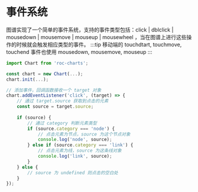 # 事件系统
图谱实现了一个简单的事件系统，支持的事件类型包括：click | dblclick | mousedown | mousemove | mouseup | mousewheel ，当在图谱上进行这些操作的时候就会触发相应类型的事件。
:::tip
移动端的 touchdtart, touchmove, touchend 事件也使用 mousedown, mousemove, mouseup
:::
```js
import Chart from 'roc-charts';

const chart = new Chart(...);
chart.init(...);

// 添加事件，回调函数接收一个 target 对象
chart.addEventListener('click', (target) => {
    // 通过 target.source 获取到点击的元素
    const source = target.source;
    
    if (source) {
        // 通过 category 判断元素类型
        if (source.category === 'node') {
            // 点击元素为节点，source 为这个节点对象
            console.log('node', source);
        } else if (source.category === 'link') {
            // 点击元素为线，source 为这条线对象
            console.log('link', source);
        }
    } else {
        // source 为 undefined 则点击的空白处
    }
});
```